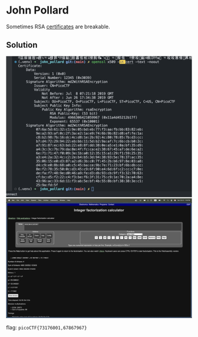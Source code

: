 # John Pollard

Sometimes RSA [certificates](https://jupiter.challenges.picoctf.org/static/c882787a19ed5d627eea50f318d87ac5/cert) are breakable.

## Solution

![1](image.png)
![2](image-1.png)

flag: `picoCTF{73176001,67867967}`
